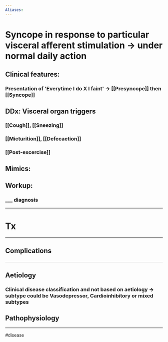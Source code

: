 ```yaml
---
Aliases:
---
```

# Syncope in response to particular visceral afferent stimulation -> under normal daily action
## Clinical features:
### Presentation of 'Everytime I do X I faint' -> [[Presyncope]] then [[Syncope]]
## DDx: Visceral organ triggers
### [[Cough]], [[Sneezing]]
### [[Micturition]], [[Defecaetion]]
### [[Post-excercise]]
## Mimics:
###
## Workup:
### ___ diagnosis
---
# Tx

---
## Complications
###

---
## Aetiology
### Clinical disease classification and not based on aetiology -> subtype could be Vasodepressor, Cardioinhibitory or mixed subtypes
## Pathophysiology
---
#disease 